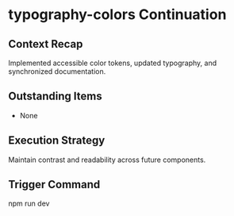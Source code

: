 # typography-colors Continuation

## Context Recap

Implemented accessible color tokens, updated typography, and synchronized documentation.

## Outstanding Items

- None

## Execution Strategy

Maintain contrast and readability across future components.

## Trigger Command

npm run dev

